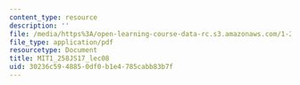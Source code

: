 ```yaml
---
content_type: resource
description: ''
file: /media/https%3A/open-learning-course-data-rc.s3.amazonaws.com/1-258j-public-transportation-systems-spring-2017/30236c5948850df0b1e4785cabb83b7f_MIT1_258JS17_lec08.pdf
file_type: application/pdf
resourcetype: Document
title: MIT1_258JS17_lec08
uid: 30236c59-4885-0df0-b1e4-785cabb83b7f
---
```

